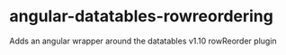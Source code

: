 # angular-datatables-rowreordering
Adds an angular wrapper around the datatables v1.10 rowReorder plugin
